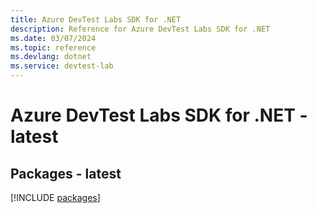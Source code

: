 ```yaml
---
title: Azure DevTest Labs SDK for .NET
description: Reference for Azure DevTest Labs SDK for .NET
ms.date: 03/07/2024
ms.topic: reference
ms.devlang: dotnet
ms.service: devtest-lab
---
```

# Azure DevTest Labs SDK for .NET - latest
## Packages - latest
[!INCLUDE [packages](devtest-labs-index.md)]